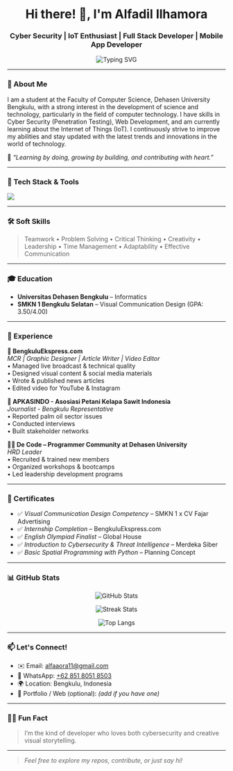 <h1 align="center">Hi there! 👋, I'm Alfadil Ilhamora</h1>
<h3 align="center">Cyber Security | IoT Enthusiast | Full Stack Developer | Mobile App Developer</h3>

<p align="center">
  <img src="https://readme-typing-svg.demolab.com?font=Fira+Code&weight=500&size=22&pause=1000&center=true&vCenter=true&width=435&lines=Cyber+Security+%F0%9F%94%92;IoT+Enthusiast+%F0%9F%9A%80;Full+Stack+Developer+%F0%9F%92%BB;Mobile+App+Developer+%F0%9F%93%B1;Always+Learning+and+Building+%F0%9F%92%AA" alt="Typing SVG" />
</p>

---

### 📍 About Me
I am a student at the Faculty of Computer Science, Dehasen University Bengkulu, with a strong interest in the development of science and technology, particularly in the field of computer technology. I have skills in Cyber Security (Penetration Testing), Web Development, and am currently learning about the Internet of Things (IoT). I continuously strive to improve my abilities and stay updated with the latest trends and innovations in the world of technology.

💬 *“Learning by doing, growing by building, and contributing with heart.”*

---

### 🚀 Tech Stack & Tools
<p align="left">
  <img src="https://skillicons.dev/icons?i=html,css,js,wordpress,php,mysql,python,figma,photoshop,premiere,illustrator,kali,linux,vscode,canva" />
</p>

---

### 🛠️ Soft Skills

> Teamwork • Problem Solving • Critical Thinking • Creativity • Leadership • Time Management • Adaptability • Effective Communication

---

### 🎓 Education

- **Universitas Dehasen Bengkulu** – Informatics  
- **SMKN 1 Bengkulu Selatan** – Visual Communication Design (GPA: 3.50/4.00)

---

### 💼 Experience

**🔧 BengkuluEkspress.com**  
_MCR | Graphic Designer | Article Writer | Video Editor_  
• Managed live broadcast & technical quality  
• Designed visual content & social media materials  
• Wrote & published news articles  
• Edited video for YouTube & Instagram

**📰 APKASINDO - Asosiasi Petani Kelapa Sawit Indonesia**  
_Journalist - Bengkulu Representative_  
• Reported palm oil sector issues  
• Conducted interviews  
• Built stakeholder networks

**👨‍💻 De Code – Programmer Community at Dehasen University**  
_HRD Leader_  
• Recruited & trained new members  
• Organized workshops & bootcamps  
• Led leadership development programs

---

### 📄 Certificates

- ✅ *Visual Communication Design Competency* – SMKN 1 x CV Fajar Advertising  
- ✅ *Internship Completion* – BengkuluEkspress.com  
- ✅ *English Olympiad Finalist* – Global House  
- ✅ *Introduction to Cybersecurity & Threat Intelligence* – Merdeka Siber  
- ✅ *Basic Spatial Programming with Python* – Planning Concept

---

### 📊 GitHub Stats

<p align="center">
  <img src="https://github-readme-stats.vercel.app/api?username=alfaaora&show_icons=true&theme=react&hide_border=true" alt="GitHub Stats" />
</p>

<p align="center">
  <img src="https://github-readme-streak-stats.herokuapp.com/?user=alfaaora&theme=react&hide_border=true" alt="Streak Stats" />
</p>

<p align="center">
  <img src="https://github-readme-stats.vercel.app/api/top-langs/?username=alfaaora&layout=compact&theme=react&hide_border=true" alt="Top Langs" />
</p>

---

### 📫 Let's Connect!

- ✉️ Email: [alfaaora11@gmail.com](mailto:alfaaora11@gmail.com)  
- 📱 WhatsApp: [+62 851 8051 8503](https://wa.me/6285180518503)  
- 🌍 Location: Bengkulu, Indonesia  
- 🔗 Portfolio / Web (optional): _(add if you have one)_  

---

### 🙋‍♂️ Fun Fact
> I’m the kind of developer who loves both cybersecurity and creative visual storytelling.

---

> _Feel free to explore my repos, contribute, or just say hi!_
